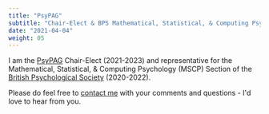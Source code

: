 ```yaml
---
title: "PsyPAG"
subtitle: "Chair-Elect & BPS Mathematical, Statistical, & Computing Psychology Section Representative"
date: "2021-04-04"
weight: 05
---
```




I am the [PsyPAG](http://www.psypag.co.uk/) Chair-Elect (2021-2023) and representative for the Mathematical, Statistical, & Computing Psychology (MSCP) Section of the [British Psychological Society](http://www.bps.org.uk) (2020-2022).

Please do feel free to [contact me](#contact) with your comments and questions - I'd love to hear from you.
